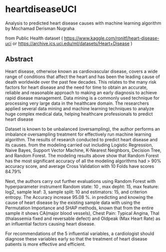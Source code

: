 # heartdiseaseUCI
Analysis to predicted heart disease causes with machine learning algorithm
by Mochamad Derisman Nugraha

from Public Health dataset ( https://www.kaggle.com/ronitf/heart-disease-uci or https://archive.ics.uci.edu/ml/datasets/Heart+Disease )
## Abstract

Heart disease, otherwise known as cardiovascular disease, covers a wide range of conditions that affect the heart and has been the leading cause of death worldwide over the past few decades. This relates to the many risk factors for heart disease and the need for time to obtain an accurate, reliable and reasonable approach to making an early diagnosis to achieve rapid disease management. Data mining is a commonly used technique for processing very large data in the healthcare domain. The researchers applied several data mining and machine learning techniques to analyze huge complex medical data, helping healthcare professionals to predict heart disease 

Dataset is known to be unbalanced (oversampling), the author performs an imbalance oversampling treatment for effectively run machine learning algorithm. The results of research conducted to predict heart disease and its causes. from the modeling carried out including Logistic Regression, Naive Bayes, Support Vector Machine, K-Nearest Neighbors, Decision Tree, and Random Forest. The modeling results above show that Random Forest has the most significant accuracy of all the modeling algorithms had > 90% accuracy score, and average Cross Validation with 10 Folds have scores 84.79% 

Next, the authors carry out further evaluations using Random Forest with hyperparameter instrument Random state: 10 , max depht: 15, max feature: log2, sample leaf: 3, sample split: 10 and estimators: 15, and criterion entropy. The Accuracy increase 95.08 %. in predicting and knowing the cause of heart disease by the existing sample data with using the Permutation Importance and SHAP methods, known that from the entire sample it shows CA(major blood vessels), Chest Pain: Typical Angina, Thal (thalassemia fixed and reversable defect) and Oldpeak (Max Heart Rate) as an influential factors causing heart disease. 

For recommendations of the 5 influential variables, a cardiologist should diagnose these variables early so that the treatment of heart disease patients is more effective and efficient.
